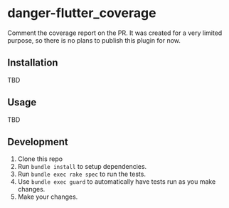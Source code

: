 # danger-flutter_coverage

Comment the coverage report on the PR. It was created for a very limited purpose, so there is no plans to publish this
plugin for now.

## Installation

TBD

## Usage

TBD

## Development

1. Clone this repo
2. Run `bundle install` to setup dependencies.
3. Run `bundle exec rake spec` to run the tests.
4. Use `bundle exec guard` to automatically have tests run as you make changes.
5. Make your changes.
